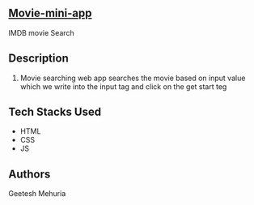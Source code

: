 ## [Movie-mini-app](https://vercel.com/geetesh-mehurias-projects/movie-mini-app)
IMDB movie Search

## Description
1. Movie searching web app searches the movie based on input value which we write into the input tag and click on the get start teg

## Tech Stacks Used

* HTML 
* CSS
* JS

## Authors
Geetesh Mehuria

